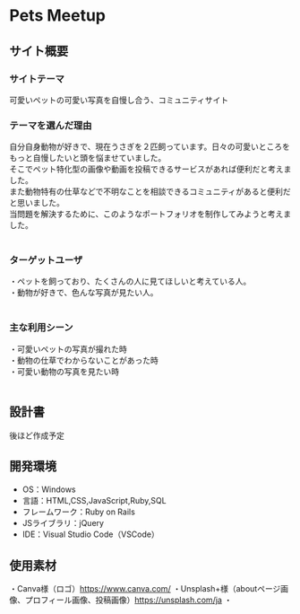 # Pets Meetup
## サイト概要

### サイトテーマ
可愛いペットの可愛い写真を自慢し合う、コミュニティサイト 
​
### テーマを選んだ理由
自分自身動物が好きで、現在うさぎを２匹飼っています。日々の可愛いところをもっと自慢したいと頭を悩ませていました。  
そこでペット特化型の画像や動画を投稿できるサービスがあれば便利だと考えました。  
また動物特有の仕草などで不明なことを相談できるコミュニティがあると便利だと思いました。  
当問題を解決するために、このようなポートフォリオを制作してみようと考えました。  
​
### ターゲットユーザ
・ペットを飼っており、たくさんの人に見てほしいと考えている人。  
・動物が好きで、色んな写真が見たい人。  
​
### 主な利用シーン
・可愛いペットの写真が撮れた時  
・動物の仕草でわからないことがあった時  
・可愛い動物の写真を見たい時  
​
## 設計書
後ほど作成予定
​
## 開発環境
- OS：Windows
- 言語：HTML,CSS,JavaScript,Ruby,SQL
- フレームワーク：Ruby on Rails
- JSライブラリ：jQuery
- IDE：Visual Studio Code（VSCode）
​
## 使用素材
・Canva様（ロゴ）https://www.canva.com/
・Unsplash+様（aboutページ画像、プロフィール画像、投稿画像）https://unsplash.com/ja
・